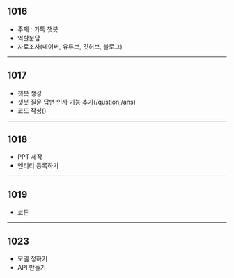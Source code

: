 ## 1016
* 주제 : 카톡 챗봇
* 역할분담
* 자료조사(네이버, 유튜브, 깃허브, 블로그)

---
## 1017
* 챗봇 생성
* 챗봇 질문 답변 인사 기능 추가(/qustion,/ans)
* 코드 작성()

---
## 1018
* PPT 제작
* 엔티티 등록하기

---
## 1019
* 코튼

---
## 1023
* 모델 정하기
* API 만들기
